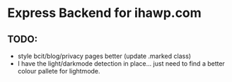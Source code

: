 # Express Backend for ihawp.com

## TODO:
+ style bcit/blog/privacy pages better (update .marked class)
+ I have the light/darkmode detection in place... just need to find a better colour pallete for lightmode.